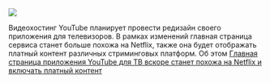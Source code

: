 <!--2025-03-04 14:35:07-->
<div class="yb">
  <div class="rss smaller1 habr"><img src="https://habrastorage.org/webt/ej/mk/v2/ejmkv2gcq4bwouibhsdyvdi5jjm.jpeg" /><p>Видеохостинг YouTube планирует провести редизайн своего приложения для телевизоров. В рамках изменений главная страница сервиса станет больше похожа на Netflix, также она будет отображать платный контент различных стриминговых платформ. Об этом <a... <br><a class="light" href="https://habr.com/ru/news/887852/?utm_source=habrahabr&utm_medium=rss&utm_campaign=887852">Главная страница приложения YouTube для ТВ вскоре станет похожа на Netflix и включать платный контент</a></div>
</div>
